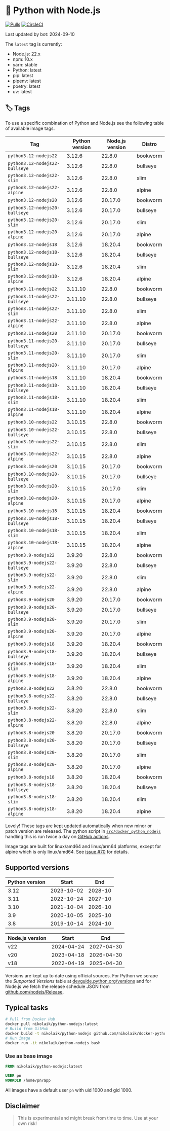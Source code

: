 # 🐳 Python with Node.js

[![Pulls](https://img.shields.io/docker/pulls/nikolaik/python-nodejs.svg?style=flat-square)](https://hub.docker.com/r/nikolaik/python-nodejs/)
[![CircleCI](https://img.shields.io/circleci/project/github/nikolaik/docker-python-nodejs.svg?style=flat-square)](https://circleci.com/gh/nikolaik/docker-python-nodejs)

Last updated by bot: 2024-09-10

The `latest` tag is currently:

- Node.js: 22.x
- npm: 10.x
- yarn: stable
- Python: latest
- pip: latest
- pipenv: latest
- poetry: latest
- uv: latest

## 🏷 Tags

To use a specific combination of Python and Node.js see the following table of available image tags.

<!-- TAGS_START -->

Tag | Python version | Node.js version | Distro
--- | --- | --- | ---
`python3.12-nodejs22` | 3.12.6 | 22.8.0 | bookworm
`python3.12-nodejs22-bullseye` | 3.12.6 | 22.8.0 | bullseye
`python3.12-nodejs22-slim` | 3.12.6 | 22.8.0 | slim
`python3.12-nodejs22-alpine` | 3.12.6 | 22.8.0 | alpine
`python3.12-nodejs20` | 3.12.6 | 20.17.0 | bookworm
`python3.12-nodejs20-bullseye` | 3.12.6 | 20.17.0 | bullseye
`python3.12-nodejs20-slim` | 3.12.6 | 20.17.0 | slim
`python3.12-nodejs20-alpine` | 3.12.6 | 20.17.0 | alpine
`python3.12-nodejs18` | 3.12.6 | 18.20.4 | bookworm
`python3.12-nodejs18-bullseye` | 3.12.6 | 18.20.4 | bullseye
`python3.12-nodejs18-slim` | 3.12.6 | 18.20.4 | slim
`python3.12-nodejs18-alpine` | 3.12.6 | 18.20.4 | alpine
`python3.11-nodejs22` | 3.11.10 | 22.8.0 | bookworm
`python3.11-nodejs22-bullseye` | 3.11.10 | 22.8.0 | bullseye
`python3.11-nodejs22-slim` | 3.11.10 | 22.8.0 | slim
`python3.11-nodejs22-alpine` | 3.11.10 | 22.8.0 | alpine
`python3.11-nodejs20` | 3.11.10 | 20.17.0 | bookworm
`python3.11-nodejs20-bullseye` | 3.11.10 | 20.17.0 | bullseye
`python3.11-nodejs20-slim` | 3.11.10 | 20.17.0 | slim
`python3.11-nodejs20-alpine` | 3.11.10 | 20.17.0 | alpine
`python3.11-nodejs18` | 3.11.10 | 18.20.4 | bookworm
`python3.11-nodejs18-bullseye` | 3.11.10 | 18.20.4 | bullseye
`python3.11-nodejs18-slim` | 3.11.10 | 18.20.4 | slim
`python3.11-nodejs18-alpine` | 3.11.10 | 18.20.4 | alpine
`python3.10-nodejs22` | 3.10.15 | 22.8.0 | bookworm
`python3.10-nodejs22-bullseye` | 3.10.15 | 22.8.0 | bullseye
`python3.10-nodejs22-slim` | 3.10.15 | 22.8.0 | slim
`python3.10-nodejs22-alpine` | 3.10.15 | 22.8.0 | alpine
`python3.10-nodejs20` | 3.10.15 | 20.17.0 | bookworm
`python3.10-nodejs20-bullseye` | 3.10.15 | 20.17.0 | bullseye
`python3.10-nodejs20-slim` | 3.10.15 | 20.17.0 | slim
`python3.10-nodejs20-alpine` | 3.10.15 | 20.17.0 | alpine
`python3.10-nodejs18` | 3.10.15 | 18.20.4 | bookworm
`python3.10-nodejs18-bullseye` | 3.10.15 | 18.20.4 | bullseye
`python3.10-nodejs18-slim` | 3.10.15 | 18.20.4 | slim
`python3.10-nodejs18-alpine` | 3.10.15 | 18.20.4 | alpine
`python3.9-nodejs22` | 3.9.20 | 22.8.0 | bookworm
`python3.9-nodejs22-bullseye` | 3.9.20 | 22.8.0 | bullseye
`python3.9-nodejs22-slim` | 3.9.20 | 22.8.0 | slim
`python3.9-nodejs22-alpine` | 3.9.20 | 22.8.0 | alpine
`python3.9-nodejs20` | 3.9.20 | 20.17.0 | bookworm
`python3.9-nodejs20-bullseye` | 3.9.20 | 20.17.0 | bullseye
`python3.9-nodejs20-slim` | 3.9.20 | 20.17.0 | slim
`python3.9-nodejs20-alpine` | 3.9.20 | 20.17.0 | alpine
`python3.9-nodejs18` | 3.9.20 | 18.20.4 | bookworm
`python3.9-nodejs18-bullseye` | 3.9.20 | 18.20.4 | bullseye
`python3.9-nodejs18-slim` | 3.9.20 | 18.20.4 | slim
`python3.9-nodejs18-alpine` | 3.9.20 | 18.20.4 | alpine
`python3.8-nodejs22` | 3.8.20 | 22.8.0 | bookworm
`python3.8-nodejs22-bullseye` | 3.8.20 | 22.8.0 | bullseye
`python3.8-nodejs22-slim` | 3.8.20 | 22.8.0 | slim
`python3.8-nodejs22-alpine` | 3.8.20 | 22.8.0 | alpine
`python3.8-nodejs20` | 3.8.20 | 20.17.0 | bookworm
`python3.8-nodejs20-bullseye` | 3.8.20 | 20.17.0 | bullseye
`python3.8-nodejs20-slim` | 3.8.20 | 20.17.0 | slim
`python3.8-nodejs20-alpine` | 3.8.20 | 20.17.0 | alpine
`python3.8-nodejs18` | 3.8.20 | 18.20.4 | bookworm
`python3.8-nodejs18-bullseye` | 3.8.20 | 18.20.4 | bullseye
`python3.8-nodejs18-slim` | 3.8.20 | 18.20.4 | slim
`python3.8-nodejs18-alpine` | 3.8.20 | 18.20.4 | alpine

<!-- TAGS_END -->

Lovely! These tags are kept updated automatically when new minor or patch version are released. The python script in [`src/docker_python_nodejs`](./src/docker_python_nodejs/) handling this is run twice a day on [GitHub actions](https://github.com/nikolaik/docker-python-nodejs/actions).

Image tags are built for linux/amd64 and linux/arm64 platforms, except for alpine which is only linux/amd64. See [issue #70](https://github.com/nikolaik/docker-python-nodejs/issues/70) for details.

## Supported versions

<!-- SUPPORTED_VERSIONS_START -->

Python version | Start | End
--- | --- | ---
3.12 | 2023-10-02 | 2028-10
3.11 | 2022-10-24 | 2027-10
3.10 | 2021-10-04 | 2026-10
3.9 | 2020-10-05 | 2025-10
3.8 | 2019-10-14 | 2024-10

Node.js version | Start | End
--- | --- | ---
v22 | 2024-04-24 | 2027-04-30
v20 | 2023-04-18 | 2026-04-30
v18 | 2022-04-19 | 2025-04-30

<!-- SUPPORTED_VERSIONS_END -->

Versions are kept up to date using official sources. For Python we scrape the _Supported Versions_ table at [devguide.python.org/versions](https://devguide.python.org/versions/#supported-versions) and for Node.js we fetch the release schedule JSON from [github.com/nodejs/Release](https://github.com/nodejs/Release/blob/main/schedule.json).

## Typical tasks

```bash
# Pull from Docker Hub
docker pull nikolaik/python-nodejs:latest
# Build from GitHub
docker build -t nikolaik/python-nodejs github.com/nikolaik/docker-python-nodejs
# Run image
docker run -it nikolaik/python-nodejs bash
```

### Use as base image

```Dockerfile
FROM nikolaik/python-nodejs:latest

USER pn
WORKDIR /home/pn/app
```

All images have a default user `pn` with uid 1000 and gid 1000.

## Disclaimer

> This is experimental and might break from time to time. Use at your own risk!
